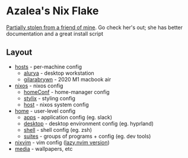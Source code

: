 # Azalea's Nix Flake

[Partially stolen from a friend of mine](https://codeberg.org/awwpotato/nixos). Go check her's out; she has better documentation and a great install script

## Layout
- [hosts](https://github.com/azaleacolburn/flake/tree/main/hosts) - per-machine config
  - [alurya](https://github.com/azaleacolburn/flake/tree/main/hosts/alurya) - desktop workstation
  - [gilarabrywn](https://github.com/azaleacolburn/flake/tree/main/hosts/gilarabrywn) - 2020 M1 macbook air
- [nixos](https://github.com/azaleacolburn/flake/tree/main/nixos) - nixos config
  - [homeConf](https://github.com/azaleacolburn/flake/tree/main/nixos/homeConf) - home-manager config
  - [stylix](https://github.com/azaleacolburn/flake/tree/main/nixos/stylix) - styling config
  - [host](https://github.com/azaleacolburn/flake/tree/main/nixos/host) - nixos system config
- [home](https://github.com/azaleacolburn/flake/tree/main/home) - user-level config
  - [apps](https://github.com/azaleacolburn/flake/tree/main/home/apps) - application config (eg. slack)
  - [desktop](https://github.com/azaleacolburn/flake/tree/main/home/desktop) - desktop environment config (eg. hyprland)
  - [shell](https://github.com/azaleacolburn/flake/tree/main/home/shell) - shell config (eg. zsh)
  - [suites](https://github.com/azaleacolburn/flake/tree/main/home/shell) - groups of programs + config (eg. dev tools)
- [nixvim](https://github.com/azaleacolburn/flake/tree/main/nixvim) - vim config ([lazy.nvim version](https://github.com/azaleacolburn/.config/tree/main/nvim))
- [media](https://github.com/azaleacolburn/flake/tree/main/media) - wallpapers, etc

